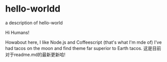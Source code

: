 # hello-worldd
a description of hello-world

Hi Humans!

Howabout here, I like Node.js and Coffeescript (that's what I'm mde of)
I've had tacos on the moon and find theme far superior to Earth tacos.
这是目前对于readme.md的最新更新哈!
